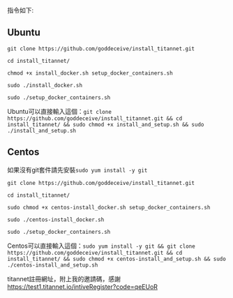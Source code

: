 
指令如下:

<h2>Ubuntu</h2>

```git clone https://github.com/goddeceive/install_titannet.git ```

```cd install_titannet/```

```chmod +x install_docker.sh setup_docker_containers.sh```

```sudo ./install_docker.sh```

```sudo ./setup_docker_containers.sh```

Ubuntu可以直接輸入這個：```git clone https://github.com/goddeceive/install_titannet.git && cd install_titannet/ && sudo chmod +x install_and_setup.sh && sudo ./install_and_setup.sh```

<h2>Centos</h2>

如果沒有git套件請先安裝```sudo yum install -y git```

```git clone https://github.com/goddeceive/install_titannet.git```

```cd install_titannet/```

```sudo chmod +x centos-install_docker.sh setup_docker_containers.sh```

```sudo ./centos-install_docker.sh```

```sudo ./setup_docker_containers.sh```

Centos可以直接輸入這個：```sudo yum install -y git && git clone https://github.com/goddeceive/install_titannet.git && cd install_titannet/ && sudo chmod +x centos-install_and_setup.sh && sudo ./centos-install_and_setup.sh```

titannet註冊網址，附上我的邀請碼，感謝
https://test1.titannet.io/intiveRegister?code=qeEUoR
